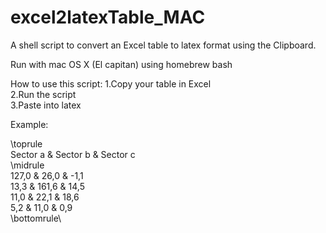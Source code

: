 # excel2latexTable_MAC
A shell script to convert an Excel table to latex format using the Clipboard.

Run with mac OS X (El capitan) using homebrew bash

How to use this script:
1.Copy your table in Excel  
2.Run the script  
3.Paste into latex  


Example:  

\toprule  
Sector a & Sector b & Sector c  
\midrule  
127,0 & 26,0 & -1,1  
13,3 & 161,6 & 14,5  
11,0 & 22,1 & 18,6  
5,2 & 11,0 & 0,9  
\bottomrule\  
